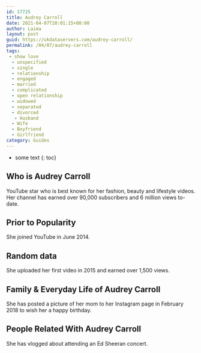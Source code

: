 ```yaml
---
id: 17725
title: Audrey Carroll
date: 2021-04-07T20:01:15+00:00
author: Laima
layout: post
guid: https://ukdataservers.com/audrey-carroll/
permalink: /04/07/audrey-carroll
tags:
 - show love
  - unspecified
  - single
  - relationship
  - engaged
  - married
  - complicated
  - open relationship
  - widowed
  - separated
  - divorced
   - Husband
  - Wife
  - Boyfriend
  - Girlfriend
category: Guides
---
```


* some text
{: toc}


## Who is Audrey Carroll
                  
                  
                  
YouTube star who is best known for her fashion, beauty and lifestyle videos. Her channel has earned over 90,000 subscribers and 6 million views to-date. 
                  
              
            
              
            
                
                
                
## Prior to Popularity
                  
                  
                  
She joined YouTube in June 2014.
                  
              
            
              
            
                
                
                
## Random data
                  
                  
                  
She uploaded her first video in 2015 and earned over 1,500 views.
                  
              
            
              
            
                
                
                
## Family & Everyday Life of Audrey Carroll
                  
                  
                  
She has posted a picture of her mom to her Instagram page in February 2018 to wish her a happy birthday.
                  
              
            
              
            
                
                
                
## People Related With Audrey Carroll
                  
                  
                  
She has vlogged about attending an Ed Sheeran concert.
                  
              
            
              
            
                
              
            
              
              
            
            
              
            
          
          
          